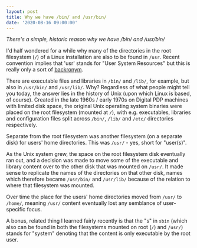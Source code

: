 ```yaml
---
layout: post
title: Why we have /bin/ and /usr/bin/
date: '2020-08-16 09:00:00'
---
```


_There's a simple, historic reason why we have /bin/ and /usr/bin/_

I'd half wondered for a while why many of the directories in the root filesystem (`/`) of a Linux installation are also to be found in `/usr`. Recent convention implies that 'usr' stands for "User System Resources" but this is really only a sort of [backronym](https://en.wikipedia.org/wiki/Backronym).

There are executable files and libraries in `/bin/` and `/lib/`, for example, but also in `/usr/bin/` and `/usr/lib/`. Why? Regardless of what people might tell you today, the answer lies in the history of Unix (upon which Linux is based, of course). Created in the late 1960s / early 1970s on Digital PDP machines with limited disk space, the original Unix operating system binaries were placed on the root filesystem (mounted at `/`), with e.g. executables, libraries and configuration files split across `/bin/`, `/lib/` and `/etc/` directories respectively.

Separate from the root filesystem was another filesystem (on a separate disk) for users' home directories. This was `/usr/` - yes, short for "user(s)".

As the Unix system grew, the space on the root filesystem disk eventually ran out, and a decision was made to move some of the executable and library content over to the other disk that was mounted on `/usr/`. It made sense to replicate the names of the directories on that other disk, names which therefore became `/usr/bin/` and `/usr/lib/` because of the relation to where that filesystem was mounted.

Over time the place for the users' home directories moved from `/usr/` to `/home/`, meaning `/usr/` content eventually lost any semblance of user-specific focus.

A bonus, related thing I learned fairly recently is that the "s" in `sbin` (which also can be found in both the filesystems mounted on root (`/`) and `/usr/`) stands for "system" denoting that the content is only executable by the root user.
